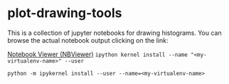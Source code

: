 # plot-drawing-tools

This is a collection of jupyter notebooks for drawing histograms.
You can browse the actual notebook output clicking on the link:

[Notebook Viewer (NBViewer)](https://nbviewer.jupyter.org/github/cerminar/plot-drawing-tools/tree/v147/)
`ipython kernel install --name "<my-virtualenv-name>" --user`

`python -m ipykernel install --user --name=<my-virtualenv-name>`
